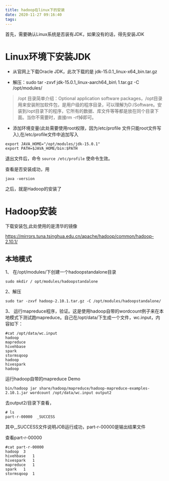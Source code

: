 ```yaml
---
title: hadoop在linux下的安装
date: 2020-11-27 09:16:40
tags: 
---
```


<meta name="referrer" content="no-referrer" />

首先，需要确认Linux系统是否装有JDK，如果没有的话，得先安装JDK

# Linux环境下安装JDK

* 从官网上下载Oracle JDK，此次下载的是 jdk-15.0.1_linux-x64_bin.tar.gz 

*  解压：sudo tar -zxvf jdk-15.0.1_linux-aarch64_bin\ 1.tar.gz -C /opt/modules/
> /opt 目录简单介绍：Optional application software packages，/opt目录用来安装附加软件包，是用户级的程序目录，可以理解为D:/Software。安装到/opt目录下的程序，它所有的数据、库文件等等都是放在同个目录下面。当你不需要时，直接rm -rf掉即可。

* 添加环境变量(此处需要使用root权限，因为/etc/profile 文件只能root文件写入),在/etc/profile文件中追加写入
```
export JAVA_HOME="/opt/modules/jdk-15.0.1"
export PATH=$JAVA_HOME/bin:$PATH
```
退出文件后，命令 `source /etc/profile` 使命令生效。

查看是否安装成功，用 
```
java -version
```


之后，就是Hadoop的安装了
# Hadoop安装

下载安装包,此处使用的是清华的镜像

https://mirrors.tuna.tsinghua.edu.cn/apache/hadoop/common/hadoop-2.10.1/

## 本地模式

1、 在/opt/modules/下创建一个hadoopstandalone目录

```
sudo mkdir / opt/modules/hadoopstandalone
```

2、解压

```
sudo tar -zxvf hadoop-2.10.1.tar.gz -C /opt/modules/hadoopstandalone/
```


3、 运行mapreduce程序，验证。这是使用hadoop自带的wordcount例子来在本地模式下测试跑mapreduce。自己在/opt/data/下生成一个文件，wc.input，内容如下：

```
#cat /opt/data/wc.input
hadoop
mapreduce
hivehbase
spark
stormsqoop
hadoop
hivespark
hadoop
```

运行hadoop自带的mapreduce Demo

```
bin/hadoop jar share/hadoop/mapreduce/hadoop-mapreduce-examples-2.10.1.jar wordcount /opt/data/wc.input output2
```

去output2/目录下查看，
```
# ls
part-r-00000  _SUCCESS
```
其中,_SUCCESS文件说明JOB运行成功，part-r-00000是输出结果文件

查看part-r-00000
```
#cat part-r-00000 
hadoop	3
hivehbase	1
hivespark	1
mapreduce	1
spark	1
stormsqoop	1
```